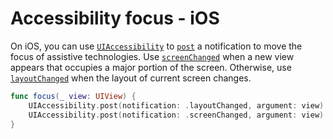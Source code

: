 # Accessibility focus - iOS

On iOS, you can use [`UIAccessibility`](https://developer.apple.com/documentation/objectivec/nsobject/uiaccessibility) to [`post`](https://developer.apple.com/documentation/uikit/uiaccessibility/1615194-post) a notification to move the focus of assistive technologies. Use [`screenChanged`](https://developer.apple.com/documentation/uikit/uiaccessibility/notification/1620198-screenchanged/) when a new view appears that occupies a major portion of the screen. Otherwise, use [`layoutChanged`](https://developer.apple.com/documentation/uikit/uiaccessibility/notification/1620186-layoutchanged) when the layout of current screen changes.

```swift
func focus(_ view: UIView) {
    UIAccessibility.post(notification: .layoutChanged, argument: view)
    UIAccessibility.post(notification: .screenChanged, argument: view)
}
```
